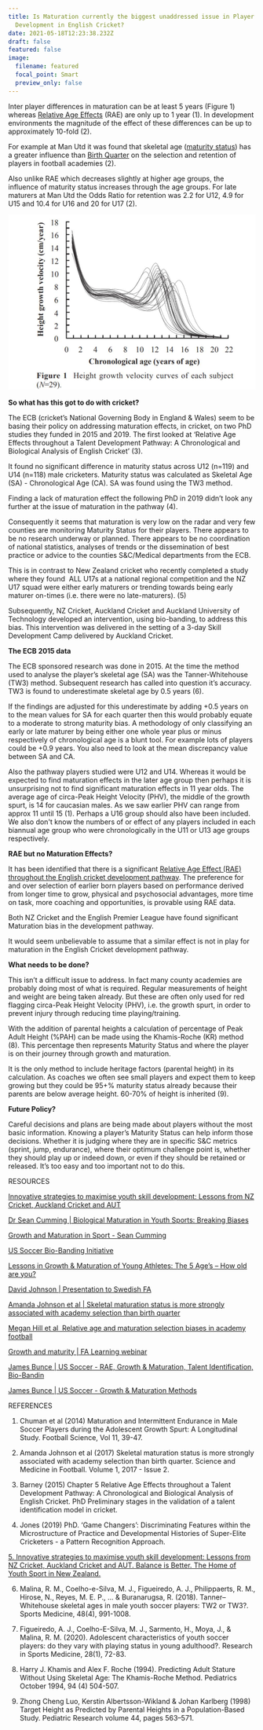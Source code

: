 ```yaml
---
title: Is Maturation currently the biggest unaddressed issue in Player ID &
  Development in English Cricket?
date: 2021-05-18T12:23:38.232Z
draft: false
featured: false
image:
  filename: featured
  focal_point: Smart
  preview_only: false
---
```

Inter player differences in maturation can be at least 5 years (Figure 1) whereas [Relative Age Effects](https://onemoresummer.co.uk/post/what-is-relative-age-effect/) (RAE) are only up to 1 year (1). In development environments the magnitude of the effect of these differences can be up to approximately 10-fold (2).   

For example at Man Utd it was found that skeletal age ([maturity status](https://onemoresummer.co.uk/post/what-is-maturity-status/)) has a greater influence than [Birth Quarter](https://onemoresummer.co.uk/post/what-is-birth-quarter/) on the selection and retention of players in football academies (2).

Also unlike RAE which decreases slightly at higher age groups, the influence of maturity status increases through the age groups. For late maturers at Man Utd the Odds Ratio for retention was 2.2 for U12, 4.9 for U15 and 10.4 for U16 and 20 for U17 (2).

![](maturation-curve-variability.jpg)

**So what has this got to do with cricket?**

The ECB (cricket’s National Governing Body in England & Wales) seem to be basing their policy on addressing maturation effects, in cricket, on two PhD studies they funded in 2015 and 2019. The first looked at ‘Relative Age Effects throughout a Talent Development Pathway: A Chronological and Biological Analysis of English Cricket’ (3).

It found no significant difference in maturity status across U12 (n=119) and U14 (n=118) male cricketers. Maturity status was calculated as Skeletal Age (SA) - Chronological Age (CA). SA was found using the TW3 method.

Finding a lack of maturation effect the following PhD in 2019 didn’t look any further at the issue of maturation in the pathway (4).

Consequently it seems that maturation is very low on the radar and very few counties are monitoring Maturity Status for their players. There appears to be no research underway or planned. There appears to be no coordination of national statistics, analyses of trends or the dissemination of best practice or advice to the counties S&C/Medical departments from the ECB.

This is in contrast to New Zealand cricket who recently completed a study where they found  ALL U17s at a national regional competition and the NZ U17 squad were either early maturers or trending towards being early maturer on-times (i.e. there were no late-maturers). (5)

Subsequently, NZ Cricket, Auckland Cricket and Auckland University of Technology developed an intervention, using bio-banding, to address this bias. This intervention was delivered in the setting of a 3-day Skill Development Camp delivered by Auckland Cricket.    

**The ECB 2015 data**

The ECB sponsored research was done in 2015. At the time the method used to analyse the player’s skeletal age (SA) was the Tanner-Whitehouse (TW3) method. Subsequent research has called into question it’s accuracy. TW3 is found to underestimate skeletal age by 0.5 years (6).

If the findings are adjusted for this underestimate by adding +0.5 years on to the mean values for SA for each quarter then this would probably equate to a moderate to strong maturity bias. A methodology of only classifying an early or late maturer by being either one whole year plus or minus respectively of chronological age is a blunt tool. For example lots of players could be +0.9 years. You also need to look at the mean discrepancy value between SA and CA.

Also the pathway players studied were U12 and U14. Whereas it would be expected to find maturation effects in the later age group then perhaps it is unsurprising not to find significant maturation effects in 11 year olds. The average age of circa-Peak Height Velocity (PHV), the middle of the growth spurt, is 14 for caucasian males. As we saw earlier PHV can range from approx 11 until 15 (1). Perhaps a U16 group should also have been included. We also don't know the numbers of or effect of any players included in each biannual age group who were chronologically in the U11 or U13 age groups respectively.

**RAE but no Maturation Effects?**

It has been identified that there is a significant [Relative Age Effect (RAE) throughout the English cricket development pathway](https://onemoresummer.co.uk/post/relative-age-effect-in-mens-english-cricket-pathway-u15-u19/). The preference for and over selection of earlier born players based on performance derived from longer time to grow, physical and psychosocial advantages, more time on task, more coaching and opportunities, is provable using RAE data. 

Both NZ Cricket and the English Premier League have found significant Maturation bias in the development pathway. 

It would seem unbelievable to assume that a similar effect is not in play for maturation in the English Cricket development pathway. 

**What needs to be done?**

This isn’t a difficult issue to address. In fact many county academies are probably doing most of what is required. Regular measurements of height and weight are being taken already. But these are often only used for red flagging circa-Peak Height Velocity (PHV), i.e. the growth spurt, in order to prevent injury through reducing time playing/training.

With the addition of parental heights a calculation of percentage of Peak Adult Height (%PAH) can be made using the Khamis-Roche (KR) method (8). This percentage then represents Maturity Status and where the player is on their journey through growth and maturation. 

It is the only method to include heritage factors (parental height) in its calculation. As coaches we often see small players and expect them to keep growing but they could be 95+% maturity status already because their parents are below average height. 60-70% of height is inherited (9).

**Future Policy?**

Careful decisions and plans are being made about players without the most basic information. Knowing a player’s Maturity Status can help inform those decisions. Whether it is judging where they are in specific S&C metrics (sprint, jump, endurance), where their optimum challenge point is, whether they should play up or indeed down, or even if they should be retained or released. It’s too easy and too important not to do this. 

RESOURCES

[Innovative strategies to maximise youth skill development: Lessons from NZ Cricket, Auckland Cricket and AUT](https://balanceisbetter.org.nz/innovative-strategies-to-maximise-youth-skill-development-lessons-from-nz-cricket-auckland-cricket-and-aut/)

[](https://balanceisbetter.org.nz/innovative-strategies-to-maximise-youth-skill-development-lessons-from-nz-cricket-auckland-cricket-and-aut/)[Dr Sean Cumming | Biological Maturation in Youth Sports: Breaking Biases](https://youtu.be/bTaUQoBHmGg)

[Growth and Maturation in Sport - Sean Cumming](https://youtu.be/6NDZJ-jCoB8)

[US Soccer Bio-Banding Initiative](https://www.youtube.com/watch?v=odcP9Grw6h0&t=1s)

[Lessons in Growth & Maturation of Young Athletes: The 5 Age’s – How old are you?](https://ironmanperformance.org/new-blogs/2020/5/6/lessons-in-growth-amp-maturation-covid-curves-and-the-adolescent-growth-spurt)

[David Johnson | Presentation to Swedish FA](https://www.youtube.com/watch?v=wDE8lyYfZ64&t=1291s)

[Amanda Johnson et al | Skeletal maturation status is more strongly associated with academy selection than birth quarter](https://vimeo.com/476699795)[](https://theathletedp.com/research-reports-relative-age-and-maturation-selection-biases-in-academy-football/)

[Megan Hill et al  Relative age and maturation selection biases in academy football](https://theathletedp.com/research-reports-relative-age-and-maturation-selection-biases-in-academy-football/)

[Growth and maturity | FA Learning webinar](https://youtu.be/LlV9IxUjFb4?t=204)

[James Bunce | US Soccer - RAE, Growth & Maturation, Talent Identification, Bio-Bandin](https://register.gotowebinar.com/register/7840924587170822668)

[James Bunce | US Soccer - Growth & Maturation Methods](https://register.gotowebinar.com/register/3380056380081735691)

[](https://theathletedp.com/research-reports-relative-age-and-maturation-selection-biases-in-academy-football/)

REFERENCES

1. Chuman et al (2014) Maturation and Intermittent Endurance in Male Soccer Players during the Adolescent Growth Spurt: A Longitudinal Study. Football Science, Vol 11, 39-47.

2. Amanda Johnson et al (2017) Skeletal maturation status is more strongly associated with academy selection than birth quarter. Science and Medicine in Football. Volume 1, 2017 - Issue 2.

3. Barney (2015) Chapter 5 Relative Age Effects throughout a Talent Development Pathway: A Chronological and Biological Analysis of English Cricket. PhD Preliminary stages in the validation of a talent identification model in cricket.

4. Jones (2019) PhD. ‘Game Changers’: Discriminating Features within the Microstructure of Practice and Developmental Histories of Super-Elite Cricketers - a Pattern Recognition Approach.

[5. Innovative strategies to maximise youth skill development: Lessons from NZ Cricket, Auckland Cricket and AUT. Balance is Better. The Home of Youth Sport in New Zealand.](https://balanceisbetter.org.nz/innovative-strategies-to-maximise-youth-skill-development-lessons-from-nz-cricket-auckland-cricket-and-aut)
 
6. Malina, R. M., Coelho-e-Silva, M. J., Figueiredo, A. J., Philippaerts, R. M., Hirose, N., Reyes, M. E. P., ... & Buranarugsa, R. (2018). Tanner–Whitehouse skeletal ages in male youth soccer players: TW2 or TW3?. Sports Medicine, 48(4), 991-1008.

7. Figueiredo, A. J., Coelho-E-Silva, M. J., Sarmento, H., Moya, J., & Malina, R. M. (2020). Adolescent characteristics of youth soccer players: do they vary with playing status in young adulthood?. Research in Sports Medicine, 28(1), 72-83.

8. Harry J. Khamis and Alex F. Roche (1994). Predicting Adult Stature Without Using Skeletal Age: The Khamis-Roche Method. Pediatrics October 1994, 94 (4) 504-507.

9. Zhong Cheng Luo, Kerstin Albertsson-Wikland & Johan Karlberg (1998) Target Height as Predicted by Parental Heights in a Population-Based Study. Pediatric Research volume 44, pages 563–571.